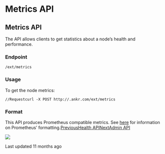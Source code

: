 # Metrics API

## Metrics API

The API allows clients to get statistics about a node’s health and performance.

### Endpoint <a href="endpoint" id="endpoint"></a>

```
/ext/metrics
```

### Usage <a href="usage" id="usage"></a>

To get the node metrics:

```
//Requestcurl -X POST http://.ankr.com/ext/metrics
```

### Format <a href="format" id="format"></a>

This API produces Prometheus compatible metrics. See [here](https://github.com/prometheus/docs/blob/master/content/docs/instrumenting/exposition\_formats.md) for information on Prometheus’ formatting.[PreviousHealth API](health-api.md)[NextAdmin API](admin-api.md)

![](https://lh4.googleusercontent.com/-RiWbCRl5SW0/AAAAAAAAAAI/AAAAAAAAAAA/AMZuucmjUmtj3nXiWaxdDtE4WVrLmNYrsg/photo.jpg)

Last updated 11 months ago
